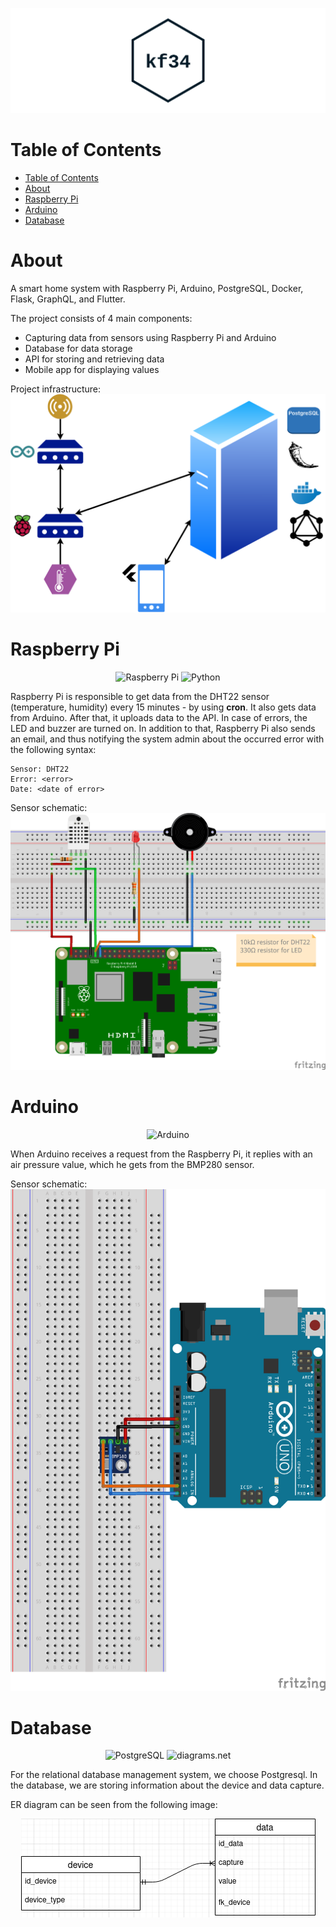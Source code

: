 ![Logo project](/images/logo.png)

# Table of Contents
- [Table of Contents](#table-of-contents)
- [About](#about)
- [Raspberry Pi](#raspberry-pi)
- [Arduino](#arduino)
- [Database](#database)

# About
A smart home system with Raspberry Pi, Arduino, PostgreSQL, Docker, Flask, GraphQL, and Flutter.

The project consists of 4 main components:
- Capturing data from sensors using Raspberry Pi and Arduino
- Database for data storage
- API for storing and retrieving data
- Mobile app for displaying values 

Project infrastructure:
![Project infrastructure](/images/project-infrastructure.png)

# Raspberry Pi
<div align="center">
  <img alt="Raspberry Pi" src="https://img.shields.io/badge/Raspberry%20Pi-A22846?style=for-the-badge&logo=Raspberry%20Pi&logoColor=white"/>
  <img alt="Python" src="https://img.shields.io/badge/Python-3776AB?style=for-the-badge&logo=python&logoColor=white"/>
</div>

Raspberry Pi is responsible to get data from the DHT22 sensor (temperature, humidity) every 15 minutes - by using **cron**. It also gets data from Arduino. After that, it uploads data to the API. In case of errors, the LED and buzzer are turned on. In addition to that, Raspberry Pi also sends an email, and thus notifying the system admin about the occurred error with the following syntax:
```
Sensor: DHT22
Error: <error>
Date: <date of error>
```

Sensor schematic:
![Raspberry Pi sensor wiring](/images/pi-wiring.png)

# Arduino
<div align="center">
  <img alt="Arduino" src="https://img.shields.io/badge/Arduino-00979D?style=for-the-badge&logo=Arduino&logoColor=white"/>
</div>

When Arduino receives a request from the Raspberry Pi, it replies with an air pressure value, which he gets from the BMP280 sensor. 

Sensor schematic:
![Arduino sensor wiring](/images/arduino-wiring.png)

# Database
<div align="center">
  <img alt="PostgreSQL" src="https://img.shields.io/badge/PostgreSQL-316192?style=for-the-badge&logo=postgresql&logoColor=white"/>
  <img alt="diagrams.net" src="https://img.shields.io/badge/diagrams.net-F08705?style=for-the-badge&logo=diagrams.net&logoColor=white"/>
</div>

For the relational database management system, we choose Postgresql. In the database, we are storing information about the device and data capture.

ER diagram can be seen from the following image:
<div align="center">
  <img alt="ER diagram" src="images/er.png"/>
</div>
